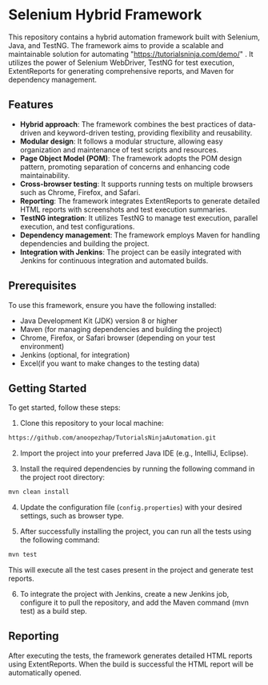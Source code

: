 # Selenium Hybrid Framework

This repository contains a hybrid automation framework built with Selenium, Java, and TestNG. The framework aims to provide a scalable and maintainable solution for automating "https://tutorialsninja.com/demo/" . It utilizes the power of Selenium WebDriver, TestNG for test execution, ExtentReports for generating comprehensive reports, and Maven for dependency management.

## Features

- **Hybrid approach**: The framework combines the best practices of data-driven and keyword-driven testing, providing flexibility and reusability.
- **Modular design**: It follows a modular structure, allowing easy organization and maintenance of test scripts and resources.
- **Page Object Model (POM)**: The framework adopts the POM design pattern, promoting separation of concerns and enhancing code maintainability.
- **Cross-browser testing**: It supports running tests on multiple browsers such as Chrome, Firefox, and Safari.
- **Reporting**: The framework integrates ExtentReports to generate detailed HTML reports with screenshots and test execution summaries.
- **TestNG integration**: It utilizes TestNG to manage test execution, parallel execution, and test configurations.
- **Dependency management**: The framework employs Maven for handling dependencies and building the project.
- **Integration with Jenkins**: The project can be easily integrated with Jenkins for continuous integration and automated builds.

## Prerequisites

To use this framework, ensure you have the following installed:
- Java Development Kit (JDK) version 8 or higher
- Maven (for managing dependencies and building the project)
- Chrome, Firefox, or Safari browser (depending on your test environment)
- Jenkins (optional, for integration)
- Excel(if you want to make changes to the testing data)

## Getting Started

To get started, follow these steps:

1. Clone this repository to your local machine:

```bash
https://github.com/anoopezhap/TutorialsNinjaAutomation.git
```
2. Import the project into your preferred Java IDE (e.g., IntelliJ, Eclipse).

3. Install the required dependencies by running the following command in the project root directory:

```bash
mvn clean install
```
4. Update the configuration file (`config.properties`) with your desired settings, such as browser type.

5. After successfully installing the project, you can run all the tests using the following command:
```bash
mvn test
```
This will execute all the test cases present in the project and generate test reports.

6. To integrate the project with Jenkins, create a new Jenkins job, configure it to pull the repository, and add the Maven command (mvn test) as a build step.

## Reporting
After executing the tests, the framework generates detailed HTML reports using ExtentReports. When the build is successful the HTML report will be automatically opened.






